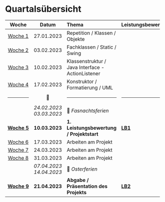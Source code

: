 # Quartalsübersicht

Woche | Datum | Thema | Leistungsbewertung
:---:|:---:|:---|:---
[Woche&nbsp;1][w1] | 27.01.2023 | Repetition / Klassen / Objekte | 
[Woche&nbsp;2][w2] | 03.02.2023 | Fachklassen / Static / Swing | 
[Woche&nbsp;3][w3] | 10.02.2023 | Klassenstruktur / Java Interface - ActionListener | 
[Woche&nbsp;4][w4] | 17.02.2023 | Konstruktor / Formatierung / UML | 
<hr/>|:steam_locomotive:|<hr/>|<hr/>
|| _24.02.2023_<br/>_03.03.2023_| :japanese_goblin: *Fasnachtsferien* | 
[**Woche&nbsp;5**][w5] | **10.03.2023** | **1. Leistungsbewertung / Projektstart** | **[LB1]**
[Woche&nbsp;6][w6] | 17.03.2023 | Arbeiten am Projekt | 
[Woche&nbsp;7][w7] | 24.03.2023 | Arbeiten am Projekt | 
[Woche&nbsp;8][w8] | 31.03.2023 | Arbeiten am Projekt | 
|| _07.04.2023_<br/>_14.04.2023_ | :egg: *Osterferien*  | 
[**Woche&nbsp;9**][w9] | **21.04.2023** | **Abgabe / Präsentation des Projekts** | **[LB2]**

[w1]: ./woche-01.md
[w2]: ./woche-02.md
[w3]: ./woche-03.md
[w4]: ./woche-04.md
[w5]: ./woche-05.md
[w6]: ./woche-06.md
[w7]: ./woche-07.md
[w8]: ./woche-08.md
[w9]: ./woche-09.md


[LB1]: ../beurteilungen/lb1.md
[LB2]: ../beurteilungen/lb2.md

